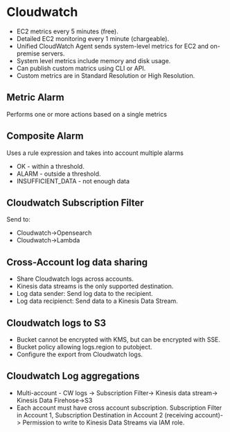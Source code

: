 # Cloudwatch

- EC2 metrics every 5 minutes (free).
- Detailed EC2 monitoring every 1 minute (chargeable).
- Unified CloudWatch Agent sends system-level metrics for EC2 and on-premise servers.
- System level metrics include memory and disk usage.
- Can publish custom matrics using CLI or API.
- Custom metrics are in Standard Resolution or High Resolution.

## Metric Alarm

Performs one or more actions based on a single metrics

## Composite Alarm

Uses a rule expression and takes into account multiple alarms
- OK - within a threshold.
- ALARM - outside a threshold.
- INSUFFICIENT_DATA - not enough data

## Cloudwatch Subscription Filter
Send to:
- Cloudwatch->Opensearch
- Cloudwatch->Lambda

## Cross-Account log data sharing

- Share Cloudwatch logs across accounts.
- Kinesis data streams is the only supported destination.
- Log data sender: Send log data to the recipient.
- Log data recipienct: Send data to a Kinesis Data Stream.

## Cloudwatch logs to S3

- Bucket cannot be encrypted with KMS, but can be encrypted with SSE.
- Bucket policy allowing logs.region to putobject.
- Configure the export from Cloudwatch logs.

## Cloudwatch Log aggregations

- Multi-account  - CW logs -> Subscription Filter-> Kinesis data stream-> Kinesis Data Firehose->S3
- Each account must have cross account subscription. Subscription Filter in Account 1, Subscription Destination in Account 2 (receiving account)-> Permission to write to Kinesis Data Streams via IAM role.